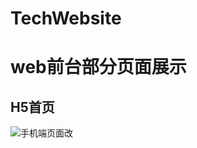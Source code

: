 
 # TechWebsite

# web前台部分页面展示

## H5首页
![手机端页面改](https://user-images.githubusercontent.com/49364130/224304932-cfda2e69-30b7-462a-b5ba-6a443922fad8.png)
